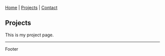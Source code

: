 [Home](index.markdown) | [Projects](projects.markdown) | [Contact](contact.markdown)

## Projects

This is my project page.

---

Footer
